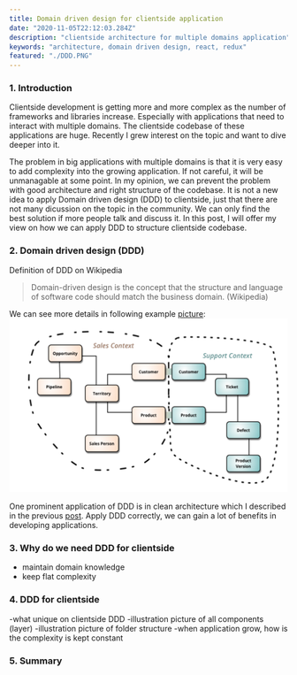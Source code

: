 ```yaml
---
title: Domain driven design for clientside application 
date: "2020-11-05T22:12:03.284Z"
description: "clientside architecture for multiple domains application"
keywords: "architecture, domain driven design, react, redux"
featured: "./DDD.PNG"
---
```


### 1. Introduction

Clientside development is getting more and more complex as the number of frameworks and libraries increase. Especially with applications that need to interact with multiple domains. The clientside codebase of these applications are huge. Recently I grew interest on the topic and want to dive deeper into it. 

The problem in big applications with multiple domains is that it is very easy to add complexity into the growing application. If not careful, it will be unmanagable at some point. In my opinion, we can prevent the problem with good architecture and right structure of the codebase. It is not a new idea to apply Domain driven design (DDD) to clientside, just that there are not many dicussion on the topic in the community. We can only find the best solution if more people talk and discuss it. In this post, I will offer my view on how we can apply DDD to structure clientside codebase.

### 2. Domain driven design (DDD)
Definition of DDD on Wikipedia
>Domain-driven design is the concept that the structure and language of software code should match the business domain. (Wikipedia)

We can see more details in following example [picture](https://martinfowler.com/bliki/BoundedContext.html): 
![Domain driven design for microservice](./DDD.png)

One prominent application of DDD is in clean architecture which I described in the previous [post](https://thangledev.com/common-server-architectures-for-micro-serivce). Apply DDD correctly, we can gain a lot of benefits in developing applications. 

### 3. Why do we need DDD for clientside
- maintain domain knowledge
- keep flat complexity

### 4. DDD for clientside
-what unique on clientside DDD
-illustration picture of all components (layer) 
-illustration picture of folder structure
-when application grow, how is the complexity is kept constant
### 5. Summary